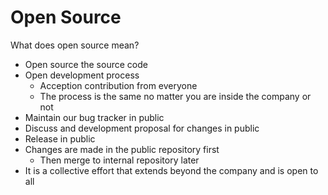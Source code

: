 # Open Source

What does open source mean?

- Open source the source code
- Open development process
  - Acception contribution from everyone
  - The process is the same no matter you are inside the company or not
- Maintain our bug tracker in public
- Discuss and development proposal for changes in public
- Release in public
- Changes are made in the public repository first
  - Then merge to internal repository later
- It is a collective effort that extends beyond the company and is open to all
